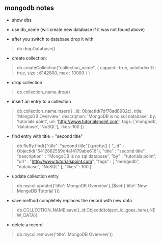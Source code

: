## mongodb notes
- show dbs

- use db_name (will create new database if it was not found above)

- after you switch to database drop it with 
>db.dropDatabase()

- create collection:
>db.createCollection("collection_name", { capped : true, autoIndexID : true, size : 6142800, max : 10000 } )

- drop collection
>db.collection_name.drop()

- insert an entry to a collection
>db.collection_name.insert({
   _id: ObjectId(7df78ad8902c),
   title: 'MongoDB Overview', 
   description: 'MongoDB is no sql database',
   by: 'tutorials point',
   url: 'http://www.tutorialspoint.com',
   tags: ['mongodb', 'database', 'NoSQL'],
   likes: 100
})

- find entry with title = "second title"
> db.fluffy.find({"title": "second title"}).pretty()
 {
 	"_id" : ObjectId("5412682559d4a14179abe616"),
 	"title" : "second title",
 	"description" : "MongoDB is no sql database",
 	"by" : "tutorials point",
 	"url" : "http://www.tutorialspoint.com",
 	"tags" : [
 		"mongodb",
 		"database",
 		"NoSQL"
 	],
 	"likes" : 100
 }
 
- update collection entry
>db.mycol.update({'title':'MongoDB Overview'},{$set:{'title':'New MongoDB Tutorial'}})

- save method completely replaces the record with new data
>db.COLLECTION_NAME.save({_id:ObjectId(object_id_goes_here),NEW_DATA})

- delete a record
>db.mycol.remove({'title':'MongoDB Overview'})


